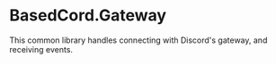 # BasedCord.Gateway
This common library handles connecting with Discord's gateway, and receiving events.